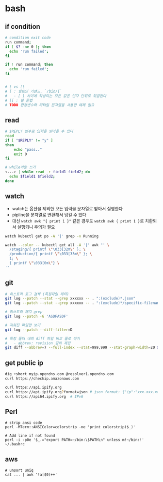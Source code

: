 # bash

## if condition

```bash
# condition exit code
run command;
if [ $? -ne 0 ]; then
  echo 'run failed';
fi

if ! run command; then
  echo 'run failed';
fi


# [ vs [[
# [ : 빌트인 커맨드, `/bin/[`
#   - [ ] 사이에 작성되는 모든 값은 인자 단위로 취급된다
# [[ : 쉘 문법
# TODO 환경변수와 리터럴 문자열을 사용한 예제 필요
```

## read

```bash
# $REPLY 변수로 입력을 받아올 수 있다
read
if [ "$REPLY" != "y" ]
then
    echo "pass.."
    exit 0
fi

# while이랑 쓰기
<...> | while read -r field1 field2; do
  echo $field1 $field2;
done
```


## watch

- watch는 옵션을 제외한 모든 입력을 문자열로 받아서 실행한다
- pipline을 문자열로 변환해서 넘길 수 있다
- 대신 `watch awk "{ print 1 }"` 같은 경우도 `watch awk { print 1 }`로 치환되서 실행되니 주의가 필요

```bash
watch kubectl get po -A '|' grep -v Running

watch --color -- kubectl get all -A '|' awk "' \
  /staging/{ printf \"\033[32m\" }; \
  /production/{ printf \"\033[33m\" }; \
  1; \
  { printf \"\033[0m\"} \
'"
```


## git

```bash
# 히스토리 로그 검색 (특정파일 제외)
git log --patch --stat --grep xxxxxx -- . ":(exclude)*.json"
git log --patch --stat --grep xxxxxx -- . ":(exclude)*/specific-filename.yaml"

# 히스토리 패치 grep
git log --patch -G 'ASDFASDF'

# 지워진 파일만 보기
git log --patch --diff-filter=D

# 특정 폴더 내의 diff 파일 비교 풀로 하기
#   - abbrev: revision 길이 제한
git diff --abbrev=7 --full-index --stat=999,999 --stat-graph-width=20 $$LAST..$$CURR -- src/path | cat
```


## get public ip

```bash
dig +short myip.opendns.com @resolver1.opendns.com
curl https://checkip.amazonaws.com

curl https://api.ipify.org
curl https://api.ipify.org?format=json # json format: {"ip":"xxx.xxx.xxx.xxx"}
curl https://api64.ipify.org  # IPv6
```


## Perl

```
# strip ansi code
perl -MTerm::ANSIColor=colorstrip -ne 'print colorstrip($_)'

# Add line if not found
perl -i -p0e '$_.="export PATH=~/bin:\$PATH\n" unless m!~/bin:!' ~/.bashrc
```



## aws

```
# unsort uniq
cat ... | awk '!a[$0]++'
```
